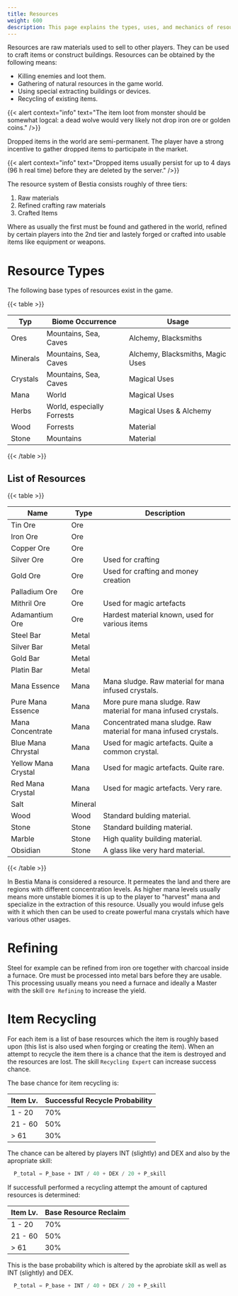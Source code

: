 ```yaml
---
title: Resources
weight: 600
description: This page explains the types, uses, and mechanics of resources in the game, including gathering and recycling.
---
```



Resources are raw materials used to sell to other players. They can be used to craft items or construct buildings.
Resources can be obtained by the following means:

* Killing enemies and loot them.
* Gathering of natural resources in the game world.
* Using special extracting buildings or devices.
* Recycling of existing items.

{{< alert context="info" text="The item loot from monster should be somewhat logcal: a dead wolve would very likely not drop iron ore or golden coins." />}}

Dropped items in the world are semi-permanent. The player have a strong incentive to gather dropped items to participate in the market.

{{< alert context="info" text="Dropped items usually persist for up to 4 days (96 h real time) before they are deleted by the server." />}}

The resource system of Bestia consists roughly of three tiers:

1. Raw materials
2. Refined crafting raw materials
3. Crafted Items

Where as usually the first must be found and gathered in the world, refined by certain players into the 2nd tier and lastely forged or crafted into usable items like equipment or weapons.

# Resource Types

The following base types of resources exist in the game.

{{< table >}}

| Typ      | Biome Occurrence           | Usage                            |
| -------- | -------------------------- | -------------------------------- |
| Ores     | Mountains, Sea, Caves      | Alchemy, Blacksmiths             |
| Minerals | Mountains, Sea, Caves      | Alchemy, Blacksmiths, Magic Uses |
| Crystals | Mountains, Sea, Caves      | Magical Uses                     |
| Mana     | World                      | Magical Uses                     |
| Herbs    | World, especially Forrests | Magical Uses & Alchemy           |
| Wood     | Forrests                   | Material                         |
| Stone    | Mountains                  | Material                         |

{{< /table >}}

## List of Resources

{{< table >}}

| Name                | Type    | Description                                                       |
| ------------------- | ------- | ----------------------------------------------------------------- |
| Tin Ore             | Ore     |                                                                   |
| Iron Ore            | Ore     |                                                                   |
| Copper Ore          | Ore     |                                                                   |
| Silver Ore          | Ore     | Used for crafting                                                 |
| Gold Ore            | Ore     | Used for crafting and money creation                              |
| Palladium Ore       | Ore     |                                                                   |
| Mithril Ore         | Ore     | Used for magic artefacts                                          |
| Adamantium Ore      | Ore     | Hardest material known, used for various items                    |
| Steel Bar           | Metal   |                                                                   |
| Silver Bar          | Metal   |                                                                   |
| Gold Bar            | Metal   |                                                                   |
| Platin Bar          | Metal   |                                                                   |
| Mana Essence        | Mana    | Mana sludge. Raw material for mana infused crystals.              |
| Pure Mana Essence   | Mana    | More pure mana sludge. Raw material for mana infused crystals.    |
| Mana Concentrate    | Mana    | Concentrated mana sludge. Raw material for mana infused crystals. |
| Blue Mana Chrystal  | Mana    | Used for magic artefacts. Quite a common crystal.                 |
| Yellow Mana Crystal | Mana    | Used for magic artefacts. Quite rare.                             |
| Red Mana Crystal    | Mana    | Used for magic artefacts. Very rare.                              |
| Salt                | Mineral |                                                                   |
| Wood                | Wood    | Standard bulding material.                                        |
| Stone               | Stone   | Standard building material.                                       |
| Marble              | Stone   | High quality building material.                                   |
| Obsidian            | Stone   | A glass like very hard material.                                  |

{{< /table >}}

In Bestia Mana is considered a resource. It permeates the land and there are regions with different concentration levels. As higher mana levels usually means more unstable biomes it is up to the player to "harvest" mana and specialize in the extraction of this resource. Usually you would infuse gels with it which then can be used to create powerful mana crystals which have various other usages.

# Refining

Steel for example can be refined from iron ore together with charcoal inside a furnace.
Ore must be processed into metal bars before they are usable. This processing usually means you need a furnace and ideally a Master with the skill `Ore Refining` to increase the yield.

# Item Recycling

For each item is a list of base resources which the item is roughly based upon (this list is also used when forging or creating the item). When an attempt to recycle the item there is a chance that the item is destroyed and the resources are lost. The skill `Recycling Expert` can increase success chance.

The base chance for item recycling is:

| Item Lv. | Successful Recycle Probability |
| -------- | ------------------------------ |
| 1 - 20   | 70%                            |
| 21 - 60  | 50%                            |
| > 61     | 30%                            |

The chance can be altered by players INT (slightly) and DEX and also by the apropriate skill:

```kotlin
  P_total = P_base + INT / 40 + DEX / 20 + P_skill
```

If successfull performed a recycling attempt the amount of captured resources is determined:

| Item Lv. | Base Resource Reclaim |
| -------- | --------------------- |
| 1 - 20   | 70%                   |
| 21 - 60  | 50%                   |
| > 61     | 30%                   |

This is the base probability which is altered by the aprobiate skill as well as INT (slightly) and DEX.

```kotlin
  P_total = P_base + INT / 40 + DEX / 20 + P_skill
```
